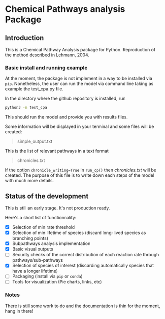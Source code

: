 # Chemical Pathways analysis Package

## Introduction

This is a Chemical Pathway Analysis package for Python.
Reproduction of the method described in Lehmann, 2004.

### Basic install and running example

At the moment, the package is not implement in a way to be installed via ```pip```.
Nonetheless, the user can run the model via command line taking as example the test_cpa.py file.

In the directory where the github repository is installed, run

``` bash
python3 -m test_cpa
```

This should run the model and provide you with results files.

Some information will be displayed in your terminal and some files will be created:
>simple_output.txt

This is the list of relevant pathways in a text format

>chronicles.txt

If the option ```chronicle_writing=True``` in ```run_cp()``` then _chronicles.txt_ will be created. The purpose of this file is to write down each steps of the model with much more details.

## Status of the development

This is still an early stage. It's not production ready.

Here's a short list of functionnality:

- [x] Selection of min rate threshold
- [x] Selection of min lifetime of species (discard long-lived species as branching points)
- [x] Subpathways analysis implementation
- [x] Basic visual outputs
- [ ] Security checks of the correct distribution of each reaction rate through pathways/sub-pathways
- [x] Selection of species of interest (discarding automatically species that have a longer lifetime)
- [ ] Packaging (install via ```pip``` or ```conda```)
- [ ] Tools for visualization (Pie charts, links, etc)

### Notes

There is still some work to do and the documentation is thin for the moment, hang in there!
